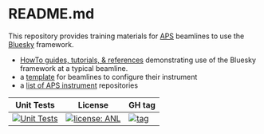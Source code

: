 # README.md

This repository provides training materials for [APS](https://www.aps.anl.gov)
beamlines to use the [Bluesky](https://blueskyproject.io) framework.

- [HowTo guides, tutorials, & references](https://bcda-aps.github.io/bluesky_training/)
  demonstrating use of the Bluesky framework at a typical beamline.
- a [template](./bluesky/) for beamlines to configure their instrument
- a [list of APS instrument](https://github.com/BCDA-APS/bluesky_training/wiki/)
  repositories

Unit Tests | License | GH tag
--- | --- | ---
[![Unit Tests](https://github.com/BCDA-APS/bluesky_training/workflows/Unit%20Tests/badge.svg)](https://github.com/BCDA-APS/bluesky_training/actions/workflows/unit_tests.yml) | [![license: ANL](https://img.shields.io/badge/license-ANL-brightgreen)](/LICENSE.txt) | [![tag](https://img.shields.io/github/tag/BCDA-APS/bluesky_training.svg)](https://github.com/BCDA-APS/bluesky_training/tags)

<!-- take note of

   * https://diataxis.fr/
   * https://stackoverflow.com/questions/42843288/is-there-any-way-to-make-markdown-tables-sortable
-->
